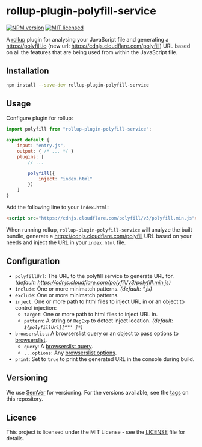 # rollup-plugin-polyfill-service

[![NPM version](https://img.shields.io/npm/v/rollup-plugin-polyfill-service.svg)](https://www.npmjs.com/package/rollup-plugin-polyfill-service)
[![MIT licensed](https://img.shields.io/badge/license-MIT-blue.svg)](LICENSE)

A [rollup](https://rollupjs.org/) plugin for analysing your JavaScript file and generating a https://polyfill.io (new url: https://cdnjs.cloudflare.com/polyfill) URL based on all the features that are being used from within the JavaScript file.

## Installation

```bash
npm install --save-dev rollup-plugin-polyfill-service
```

## Usage

Configure plugin for rollup:

```javascript
import polyfill from "rollup-plugin-polyfill-service";

export default {
    input: "entry.js",
    output: { /* ... */ }
    plugins: [
        // ...

        polyfill({
            inject: "index.html"
        })
    ]
}
```

Add the following line to your `index.html`:

```html
<script src="https://cdnjs.cloudflare.com/polyfill/v3/polyfill.min.js"></script>
```

When running rollup, `rollup-plugin-polyfill-service` will analyze the built bundle, generate a https://cdnjs.cloudflare.com/polyfill URL based on your needs and inject the URL in your `index.html` file.

## Configuration

* `polyfillUrl`: The URL to the polyfill service to generate URL for. *(default: https://cdnjs.cloudflare.com/polyfill/v3/polyfill.min.js)*
* `include`: One or more minimatch patterns. *(default: \*.js)*
* `exclude`: One or more minimatch patterns.
* `inject`: One or more path to html files to inject URL in or an object to control injection:
    * `target`: One or more path to html files to inject URL in.
    * `pattern`: A string or `RegExp` to detect inject location. *(default: `${polyfillUrl}[^"' ]*`)*
* `browserslist`: A browserslist query or an object to pass options to [browserslist]().
    * `query`: A [browserslist query](https://github.com/browserslist/browserslist#queries).
    * `...options`: Any [browserslist options](https://github.com/browserslist/browserslist#js-api).
* `print`: Set to `true` to print the generated URL in the console during build.

## Versioning

We use [SemVer](http://semver.org/) for versioning. 
For the versions available, see the [tags](https://github.com/touchifyapp/rollup-plugin-polyfill-service/tags) on this repository.

## Licence

This project is licensed under the MIT License - see the [LICENSE](LICENSE) file for details.